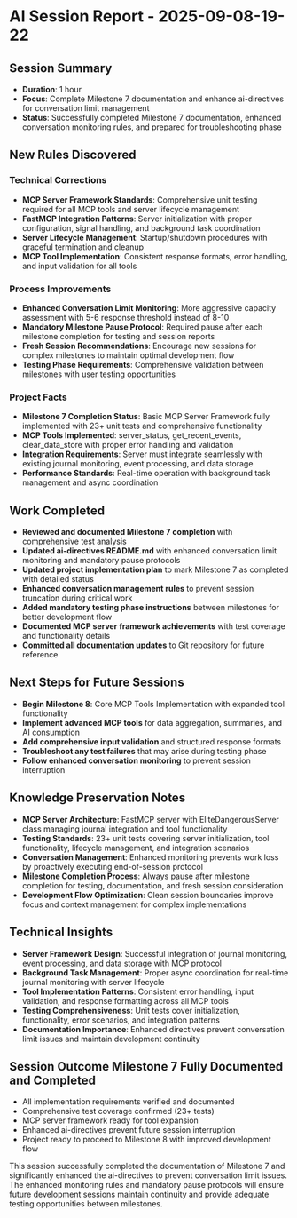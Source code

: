 # AI Session Report - 2025-09-08-19-22

## Session Summary
- **Duration**: 1 hour
- **Focus**: Complete Milestone 7 documentation and enhance ai-directives for conversation limit management
- **Status**: Successfully completed Milestone 7 documentation, enhanced conversation monitoring rules, and prepared for troubleshooting phase

## New Rules Discovered
### Technical Corrections
- **MCP Server Framework Standards**: Comprehensive unit testing required for all MCP tools and server lifecycle management
- **FastMCP Integration Patterns**: Server initialization with proper configuration, signal handling, and background task coordination
- **Server Lifecycle Management**: Startup/shutdown procedures with graceful termination and cleanup
- **MCP Tool Implementation**: Consistent response formats, error handling, and input validation for all tools

### Process Improvements
- **Enhanced Conversation Limit Monitoring**: More aggressive capacity assessment with 5-6 response threshold instead of 8-10
- **Mandatory Milestone Pause Protocol**: Required pause after each milestone completion for testing and session reports
- **Fresh Session Recommendations**: Encourage new sessions for complex milestones to maintain optimal development flow
- **Testing Phase Requirements**: Comprehensive validation between milestones with user testing opportunities

### Project Facts
- **Milestone 7 Completion Status**: Basic MCP Server Framework fully implemented with 23+ unit tests and comprehensive functionality
- **MCP Tools Implemented**: server_status, get_recent_events, clear_data_store with proper error handling and validation
- **Integration Requirements**: Server must integrate seamlessly with existing journal monitoring, event processing, and data storage
- **Performance Standards**: Real-time operation with background task management and async coordination

## Work Completed
- **Reviewed and documented Milestone 7 completion** with comprehensive test analysis
- **Updated ai-directives README.md** with enhanced conversation limit monitoring and mandatory pause protocols
- **Updated project implementation plan** to mark Milestone 7 as completed with detailed status
- **Enhanced conversation management rules** to prevent session truncation during critical work
- **Added mandatory testing phase instructions** between milestones for better development flow
- **Documented MCP server framework achievements** with test coverage and functionality details
- **Committed all documentation updates** to Git repository for future reference

## Next Steps for Future Sessions
- **Begin Milestone 8**: Core MCP Tools Implementation with expanded tool functionality
- **Implement advanced MCP tools** for data aggregation, summaries, and AI consumption
- **Add comprehensive input validation** and structured response formats
- **Troubleshoot any test failures** that may arise during testing phase
- **Follow enhanced conversation monitoring** to prevent session interruption

## Knowledge Preservation Notes
- **MCP Server Architecture**: FastMCP server with EliteDangerousServer class managing journal integration and tool functionality
- **Testing Standards**: 23+ unit tests covering server initialization, tool functionality, lifecycle management, and integration scenarios
- **Conversation Management**: Enhanced monitoring prevents work loss by proactively executing end-of-session protocol
- **Milestone Completion Process**: Always pause after milestone completion for testing, documentation, and fresh session consideration
- **Development Flow Optimization**: Clean session boundaries improve focus and context management for complex implementations

## Technical Insights
- **Server Framework Design**: Successful integration of journal monitoring, event processing, and data storage with MCP protocol
- **Background Task Management**: Proper async coordination for real-time journal monitoring with server lifecycle
- **Tool Implementation Patterns**: Consistent error handling, input validation, and response formatting across all MCP tools
- **Testing Comprehensiveness**: Unit tests cover initialization, functionality, error scenarios, and integration patterns
- **Documentation Importance**: Enhanced directives prevent conversation limit issues and maintain development continuity

## Session Outcome **Milestone 7 Fully Documented and Completed**
- All implementation requirements verified and documented
- Comprehensive test coverage confirmed (23+ tests)
- MCP server framework ready for tool expansion
- Enhanced ai-directives prevent future session interruption
- Project ready to proceed to Milestone 8 with improved development flow

This session successfully completed the documentation of Milestone 7 and significantly enhanced the ai-directives to prevent conversation limit issues. The enhanced monitoring rules and mandatory pause protocols will ensure future development sessions maintain continuity and provide adequate testing opportunities between milestones.

